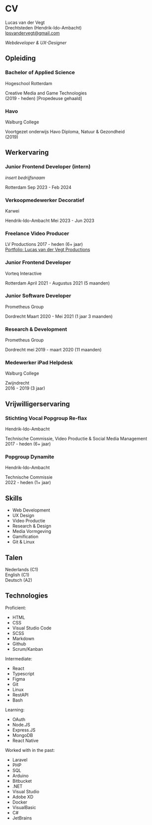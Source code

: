# CV
Lucas van der Vegt  
Drechtsteden (Hendrik-Ido-Ambacht)  
lpsvandervegt@gmail.com  

*Webdeveloper & UX-Designer*

## Opleiding

### Bachelor of Applied Science
Hogeschool Rotterdam

Creative Media and Game Technologies   
(2019 - heden) [Propedeuse gehaald]


### Havo
Walburg College

Voortgezet onderwijs
Havo Diploma, Natuur & Gezondheid  
(2019)


## Werkervaring

### Junior Frontend Developer (intern)
*insert bedrijfsnaam*

Rotterdam
Sep 2023 - Feb 2024

### Verkoopmedewerker Decoratief  
Karwei

Hendrik-Ido-Ambacht
Mei 2023 - Jun 2023

### Freelance Video Producer  

LV Productions
2017 - heden (6+ jaar)  
[Portfolio: Lucas van der Vegt Productions](https://www.youtube.com/playlist?list=PLrWROtnnxuAOio7eYAoT9SVKgcJR2Dv29)

### Junior Frontend Developer  
Vorteq Interactive

Rotterdam
April 2021 - Augustus 2021 (5 maanden)

### Junior Software Developer 
Prometheus Group

Dordrecht
Maart 2020 - Mei 2021 (1 jaar 3 maanden)

### Research & Development 
Prometheus Group

Dordrecht
mei 2019 - maart 2020 (11 maanden)

### Medewerker iPad Helpdesk  
Walburg College

Zwijndrecht  
2016 - 2019 (3 jaar)


## Vrijwilligerservaring

### Stichting Vocal Popgroup Re-flax
Hendrik-Ido-Ambacht

Technische Commissie, Video Productie & Social Media Management  
2017 - heden (6+ jaar)

### Popgroup Dynamite
Hendrik-Ido-Ambacht

Technische Commissie  
2022 - heden (1+ jaar)

## Skills
- Web Development
- UX Design
- Video Productie
- Research & Design
- Media Vormgeving
- Gamification
- Git & Linux

## Talen
Nederlands (C1)  
English (C1)  
Deutsch (A2)  

## Technologies

Proficient:

- HTML
- CSS
- Visual Studio Code
- SCSS
- Markdown
- Github
- Scrum/Kanban

Intermediate:

- React
- Typescript
- Figma
- Git
- Linux
- RestAPI
- Bash

Learning:

- OAuth
- Node.JS
- Express.JS
- MongoDB
- React Native

Worked with in the past:

- Laravel
- PHP
- SQL
- Arduino
- Bitbucket
- .NET
- Visual Studio
- Adobe XD
- Docker
- VisualBasic
- C#
- JetBrains